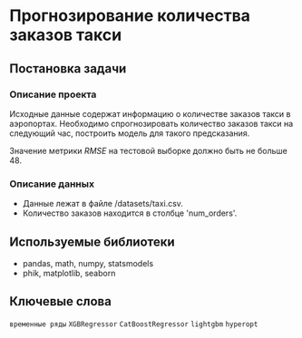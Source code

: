 # Прогнозирование количества заказов такси

## Постановка задачи

### Описание проекта

Исходные данные содержат информацию о количестве заказов такси в аэропортах. Необходимо спрогнозировать количество заказов такси на следующий час, построить модель для такого предсказания.

Значение метрики *RMSE* на тестовой выборке должно быть не больше 48.

### Описание данных

- Данные лежат в файле /datasets/taxi.csv. 
- Количество заказов находится в столбце 'num_orders'.

## Используемые библиотеки

- pandas, math, numpy, statsmodels
- phik, matplotlib, seaborn

## Ключевые слова

`временные ряды` `XGBRegressor` `CatBoostRegressor` `lightgbm` `hyperopt`
